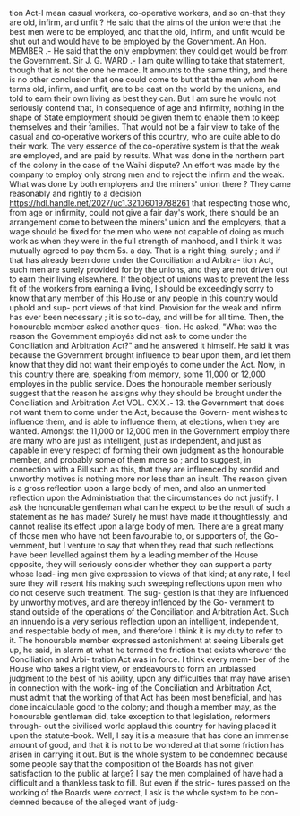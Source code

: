 tion Act-I mean casual workers, co-operative workers, and so on-that they are old, infirm, and unfit ? He said that the aims of the union were that the best men were to be employed, and that the old, infirm, and unfit would be shut out and would have to be employed by the Government. An Hon. MEMBER .- He said that the only employment they could get would be from the Government. Sir J. G. WARD .- I am quite willing to take that statement, though that is not the one he made. It amounts to the same thing, and there is no other conclusion that one could come to but that the men whom he terms old, infirm, and unfit, are to be cast on the world by the unions, and told to earn their own living as best they can. But I am sure he would not seriously contend that, in consequence of age and infirmity, nothing in the shape of State employment should be given them to enable them to keep themselves and their families. That would not be a fair view to take of the casual and co-operative workers of this country, who are quite able to do their work. The very essence of the co-operative system is that the weak are employed, and are paid by results. What was done in the northern part of the colony in the case of the Waihi dispute? An effort was made by the company to employ only strong men and to reject the infirm and the weak. What was done by both employers and the miners' union there ? They came reasonably and rightly to a decision https://hdl.handle.net/2027/uc1.32106019788261 that respecting those who, from age or infirmity, could not give a fair day's work, there should be an arrangement come to between the miners' union and the employers, that a wage should be fixed for the men who were not capable of doing as much work as when they were in the full strength of manhood, and I think it was mutually agreed to pay them 5s. a day. That is a right thing, surely ; and if that has already been done under the Conciliation and Arbitra- tion Act, such men are surely provided for by the unions, and they are not driven out to earn their living elsewhere. If the object of unions was to prevent the less fit of the workers from earning a living, I should be exceedingly sorry to know that any member of this House or any people in this country would uphold and sup- port views of that kind. Provision for the weak and infirm has ever been necessary ; it is so to-day, and will be for all time. Then, the honourable member asked another ques- tion. He asked, "What was the reason the Government employés did not ask to come under the Conciliation and Arbitration Act?" and he answered it himself. He said it was because the Government brought influence to bear upon them, and let them know that they did not want their employés to come under the Act. Now, in this country there are, speaking from memory, some 11,000 or 12,000 employés in the public service. Does the honourable member seriously suggest that the reason he assigns why they should be brought under the Conciliation and Arbitration Act VOL. CXIX .- 13. the Government that does not want them to come under the Act, because the Govern- ment wishes to influence them, and is able to influence them, at elections, when they are wanted. Amongst the 11,000 or 12,000 men in the Government employ there are many who are just as intelligent, just as independent, and just as capable in every respect of forming their own judgment as the honourable member, and probably some of them more so ; and to suggest, in connection with a Bill such as this, that they are influenced by sordid and unworthy motives is nothing more nor less than an insult. The reason given is a gross reflection upon a large body of men, and also an unmerited reflection upon the Administration that the circumstances do not justify. I ask the honourable gentleman what can he expect to be the result of such a statement as he has made? Surely he must have made it thoughtlessly, and cannot realise its effect upon a large body of men. There are a great many of those men who have not been favourable to, or supporters of, the Go- vernment, but I venture to say that when they read that such reflections have been levelled against them by a leading member of the House opposite, they will seriously consider whether they can support a party whose lead- ing men give expression to views of that kind; at any rate, I feel sure they will resent his making such sweeping reflections upon men who do not deserve such treatment. The sug- gestion is that they are influenced by unworthy motives, and are thereby inflenced by the Go- vernment to stand outside of the operations of the Conciliation and Arbitration Act. Such an innuendo is a very serious reflection upon an intelligent, independent, and respectable body of men, and therefore I think it is my duty to refer to it. The honourable member expressed astonishment at seeing Liberals get up, he said, in alarm at what he termed the friction that exists wherever the Conciliation and Arbi- tration Act was in force. I think every mem- ber of the House who takes a right view, or endeavours to form an unbiassed judgment to the best of his ability, upon any difficulties that may have arisen in connection with the work- ing of the Conciliation and Arbitration Act, must admit that the working of that Act has been most beneficial, and has done incalculable good to the colony; and though a member may, as the honourable gentleman did, take exception to that legislation, reformers through- out the civilised world applaud this country for having placed it upon the statute-book. Well, I say it is a measure that has done an immense amount of good, and that it is not to be wondered at that some friction has arisen in carrying it out. But is the whole system to be condemned because some people say that the composition of the Boards has not given satisfaction to the public at large? I say the men complained of have had a difficult and a thankless task to fill. But even if the stric- tures passed on the working of the Boards were correct, I ask is the whole system to be con- demned because of the alleged want of judg- 